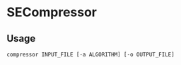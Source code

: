 SECompressor
============

Usage
-----

```
compressor INPUT_FILE [-a ALGORITHM] [-o OUTPUT_FILE]
```